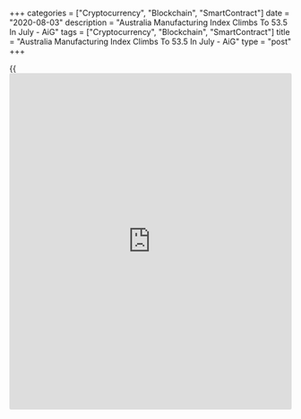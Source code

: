 +++
categories = ["Cryptocurrency", "Blockchain", "SmartContract"]
date = "2020-08-03"
description = "Australia Manufacturing Index Climbs To 53.5 In July - AiG"
tags = ["Cryptocurrency", "Blockchain", "SmartContract"]
title = "Australia Manufacturing Index Climbs To 53.5 In July - AiG"
type = "post"
+++

{{<iframe id="large-banner" src="https://www.bounty.group/#slide=25.0" width="100%" height="600" scrolling="no" style="border: 0px solid rgb(216, 221, 230); border-radius: 3px;">}}

The manufacturing sector in Australia continued to expand in Australia,
and at a faster pace, the latest survey from the Australian Industry
Group revealed on Monday with a seasonally adjusted Performance of
Manufacturing Index score of 53.5.

That's up from 51.5 in June and it moves further above the boom-or0bust
line of 50 that separates expansion from contraction.

The expansion in July was driven by the two largest manufacturing
sectors in [terms](https://www.fintechee.com/terms/) of employment: the large food and beverage and
machinery and equipment sectors. All other sectors reported difficult
trading conditions due to the impact of COVID-19.

Production, employment, supplier deliveries and finished stocks expanded
and at a faster rate than in June. Respondents across all manufacturing
sectors noted increased interest in locally made manufactured goods.

For comments and feedback [contact](https://www.playgroundfx.com/contact/): editorial@rtt[news](https://www.letsplayfx.com/blog/forex-news-website/).com

[Economic News][1]

 **What parts of the world are seeing the best (and worst) economic
performances lately? Click[here][2] to check out our [Econ Scorecard][2]
and find out! See up-to-the-moment [ranking](https://www.playgroundfx.com/blog/crypto-exchange-ranking/)s for the best and worst
performers in [GDP][3], [unemployment rate][4], [inflation][5] and much
more.**

   1. www.rtt[news](https://www.letsplayfx.com/blog/forex-news-website/).com/Content/EconomicNews.aspx
   2. www.rtt[news](https://www.letsplayfx.com/blog/forex-news-website/).com/economic-scorecard/world-rank/industrial-production/highest-performance.aspx
   3. www.rtt[news](https://www.letsplayfx.com/blog/forex-news-website/).com/economic-scorecard/world-rank/GDP/highest-performance.aspx
   4. www.rtt[news](https://www.letsplayfx.com/blog/forex-news-website/).com/economic-scorecard/world-rank/unemployment-rate/lowest-performance.aspx
   5. www.rtt[news](https://www.letsplayfx.com/blog/forex-news-website/).com/economic-scorecard/world-rank/CPI/highest-performance.aspx